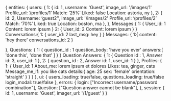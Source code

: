 {
  entities: {
    users: {
      1: {
        id: 1,
        username: 'Guest',
       image_url: '/images/1'
       Profile_url: ‘/profiles/1’
       Match: ’25%’
       Liked: false
       Location: astoria, ny
      },
      2: {
        id: 2,
        Username: ‘guest2’',
       image_url: '/images/2'
       Profile_url: ‘/profiles/2’
       Match: ‘70%’
       Liked: true
       Location: boston, ma
      },
    },
   Messages:{
     1: {
      	User_id: 1
      	Content: lorem ipsum
      }
     2: {
      	User_id: 2
      	Content: lorem ipsum
      }
    }
    Conversations:{
      1: {
        user_id: 2
        last_msg: hey
      }
    }
   Messages: {
     1:{
       content: 'hey there'
       conversations_id: 2
     }

   },
   Questions: {
     1: {
       question_id : 1
       question_body: 'have you ever'
       answers:[
        'done this',
        'done that'
       ]
     }
   }
   Question Answers: {
      1: {
        Question id : 1,
        Answer id: 3,
        user_id: 1
      },
      2: {
       question_ id : 2,
        Answer id: 1,
        user_id: 1
      }
    },
    Profiles: {
       1: {
         User_id:  1
        About_me: lorem ipsum et dolores
        Likes: tea, ginger, cats
        	Message_me_if: you like cats
          details:{
            age: 25
            sex: 'female'
            orientation: 'straight'
          }
        }
    }
   },
  ui: {
    users_loading: true/false,
    questions_loading: true/false
    login_modal: true/false
  },
  errors: {
    login: ["Incorrect username/password combination"],
    Question:  ["Question answer cannot be blank"],
  },
  session: {
    id: 1,
    username: 'Guest',
   imager_url: '/1/guest'
  }
}
